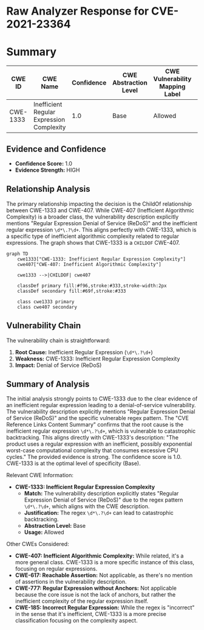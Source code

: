 # Raw Analyzer Response for CVE-2021-23364

# Summary
| CWE ID | CWE Name | Confidence | CWE Abstraction Level | CWE Vulnerability Mapping Label | CWE-Vulnerability Mapping Notes |
|---|---|---|---|---|---|
| CWE-1333 | Inefficient Regular Expression Complexity | 1.0 | Base | Allowed | Primary CWE |

## Evidence and Confidence

*   **Confidence Score:** 1.0
*   **Evidence Strength:** HIGH

## Relationship Analysis
The primary relationship impacting the decision is the ChildOf relationship between CWE-1333 and CWE-407. While CWE-407 (Inefficient Algorithmic Complexity) is a broader class, the vulnerability description explicitly mentions "Regular Expression Denial of Service (ReDoS)" and the inefficient regular expression `\d*\.?\d+`. This aligns perfectly with CWE-1333, which is a specific type of inefficient algorithmic complexity related to regular expressions. The graph shows that CWE-1333 is a `CHILDOF` CWE-407.

```mermaid
graph TD
    cwe1333["CWE-1333: Inefficient Regular Expression Complexity"]
    cwe407["CWE-407: Inefficient Algorithmic Complexity"]
    
    cwe1333 -->|CHILDOF| cwe407
    
    classDef primary fill:#f96,stroke:#333,stroke-width:2px
    classDef secondary fill:#69f,stroke:#333
    
    class cwe1333 primary
    class cwe407 secondary
```

## Vulnerability Chain
The vulnerability chain is straightforward:
1.  **Root Cause:** Inefficient Regular Expression (`\d*\.?\d+`)
2.  **Weakness:** CWE-1333: Inefficient Regular Expression Complexity
3.  **Impact:** Denial of Service (ReDoS)

## Summary of Analysis
The initial analysis strongly points to CWE-1333 due to the clear evidence of an inefficient regular expression leading to a denial-of-service vulnerability. The vulnerability description explicitly mentions "Regular Expression Denial of Service (ReDoS)" and the specific vulnerable regex pattern. The "CVE Reference Links Content Summary" confirms that the root cause is the inefficient regular expression `\d*\.?\d+`, which is vulnerable to catastrophic backtracking. This aligns directly with CWE-1333's description: "The product uses a regular expression with an inefficient, possibly exponential worst-case computational complexity that consumes excessive CPU cycles." The provided evidence is strong. The confidence score is 1.0. CWE-1333 is at the optimal level of specificity (Base).

Relevant CWE Information:
*   **CWE-1333: Inefficient Regular Expression Complexity**
    *   **Match:** The vulnerability description explicitly states "Regular Expression Denial of Service (ReDoS)" due to the regex pattern `\d*\.?\d+`, which aligns with the CWE description.
    *   **Justification:** The regex `\d*\.?\d+` can lead to catastrophic backtracking.
    *   **Abstraction Level:** Base
    *   **Usage:** Allowed

Other CWEs Considered:

*   **CWE-407: Inefficient Algorithmic Complexity:** While related, it's a more general class. CWE-1333 is a more specific instance of this class, focusing on regular expressions.
*   **CWE-617: Reachable Assertion:** Not applicable, as there's no mention of assertions in the vulnerability description.
*   **CWE-777: Regular Expression without Anchors:** Not applicable because the core issue is not the lack of anchors, but rather the inefficient complexity of the regular expression itself.
*   **CWE-185: Incorrect Regular Expression:** While the regex is "incorrect" in the sense that it's inefficient, CWE-1333 is a more precise classification focusing on the complexity aspect.